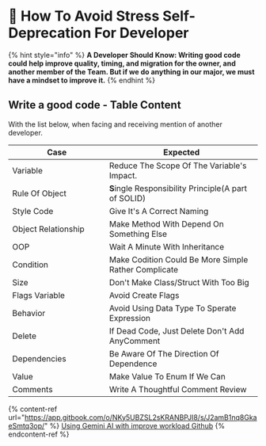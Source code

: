 # 📝 How To Avoid Stress Self-Deprecation For Developer

{% hint style="info" %}
**A Developer Should Know: Writing good code could help improve quality, timing, and migration for the owner, and another member of the Team. But if we do anything in our major, we must have a mindset to improve it.**
{% endhint %}

## Write a good code - Table Content

With the list below, when facing and receiving mention of another developer.

<table><thead><tr><th width="180">Case</th><th>Expected</th></tr></thead><tbody><tr><td>Variable</td><td>Reduce The Scope Of The Variable's Impact.</td></tr><tr><td>Rule Of Object</td><td><strong>S</strong>ingle Responsibility Principle(A part of SOLID)</td></tr><tr><td>Style Code</td><td>Give It's A Correct Naming</td></tr><tr><td>Object Relationship</td><td>Make Method With Depend On Something Else</td></tr><tr><td>OOP</td><td>Wait A Minute With Inheritance</td></tr><tr><td>Condition</td><td>Make Codition Could Be More Simple Rather Complicate</td></tr><tr><td>Size</td><td>Don't Make Class/Struct With Too Big</td></tr><tr><td>Flags Variable</td><td>Avoid Create Flags</td></tr><tr><td>Behavior</td><td>Avoid Using Data Type To Sperate Expression</td></tr><tr><td>Delete</td><td>If Dead Code, Just Delete Don't Add AnyComment</td></tr><tr><td>Dependencies</td><td>Be Aware Of The Direction Of Dependence</td></tr><tr><td>Value</td><td>Make Value To Enum If We Can</td></tr><tr><td>Comments</td><td>Write A Thoughtful Comment Review</td></tr></tbody></table>

{% content-ref url="https://app.gitbook.com/o/NKy5UBZSL2sKRANBPJI8/s/J2amB1nq8GkaeSmtq3op/" %}
[Using Gemini AI with improve workload Github](https://app.gitbook.com/o/NKy5UBZSL2sKRANBPJI8/s/J2amB1nq8GkaeSmtq3op/)
{% endcontent-ref %}
